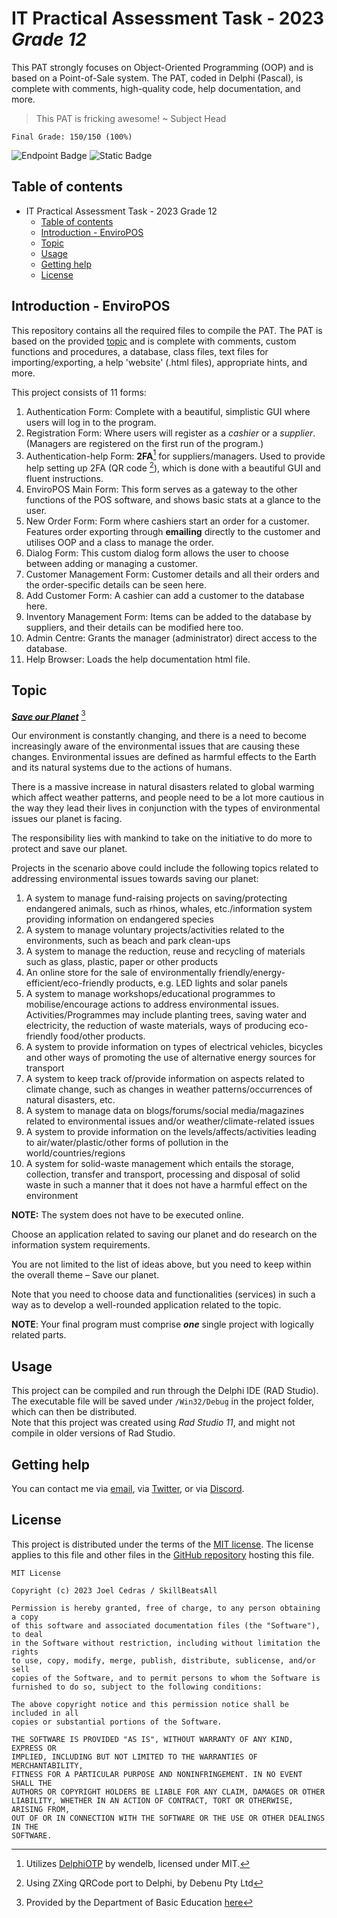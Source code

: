 
IT Practical Assessment Task - 2023 _Grade 12_
==========================================


This PAT strongly focuses on Object-Oriented Programming (OOP) and is based on a Point-of-Sale system. The PAT, coded in Delphi (Pascal), is complete with comments, high-quality code, help documentation, and more.
> This PAT is fricking awesome!
> ~ Subject Head

    Final Grade: 150/150 (100%)

![Endpoint Badge](https://img.shields.io/endpoint?url=https%3A%2F%2Fhits.dwyl.com%2FSkillBeatsAll%2Fitpat-2023.json&style=flat-square&logo=github&logoColor=springgreen&label=visitors&color=seagreen) ![Static Badge](https://img.shields.io/badge/license-MIT-seagreen?style=flat-square&labelColor=grey)

## Table of contents
- IT Practical Assessment Task - 2023 Grade 12
	- [Table of contents](#table-of-contents)
	- [Introduction - EnviroPOS](#introduction---enviropos)
	- [Topic](#topic)
	- [Usage](#usage)
	- [Getting help](#getting-help)
	- [License](#license)


## Introduction - EnviroPOS
This repository contains all the required files to compile the PAT. The PAT is based on the provided [topic](#topic) and is complete with comments, custom functions and procedures, a database, class files, text files for importing/exporting, a help 'website' (.html files), appropriate hints, and more.

This project consists of 11 forms:

 1. Authentication Form: Complete with a beautiful, simplistic GUI where users will log in to the program.
 2. Registration Form: Where users will register as a *cashier* or a *supplier*. (Managers are registered on the first run of the program.)
 3. Authentication-help Form: **2FA**[^1] for suppliers/managers. Used to provide help setting up 2FA (QR code [^2]), which is done with a beautiful GUI and fluent instructions.
 4. EnviroPOS Main Form: This form serves as a gateway to the other functions of the POS software, and shows basic stats at a glance to the user.
 5. New Order Form: Form where cashiers start an order for a customer. Features order exporting through **emailing** directly to the customer and utilises OOP and a class to manage the order.
 6. Dialog Form: This custom dialog form allows the user to choose between adding or managing a customer.
 7. Customer Management Form: Customer details and all their orders and the order-specific details can be seen here.
 8. Add Customer Form: A cashier can add a customer to the database here.
 9. Inventory Management Form: Items can be added to the database by suppliers, and their details can be modified here too.
 10. Admin Centre: Grants the manager (administrator) direct access to the database.
 11. Help Browser: Loads the help documentation html file. 

## Topic

<ins>***Save our Planet***</ins> [^3]

Our environment is constantly changing, and there is a need to become increasingly aware of the
environmental issues that are causing these changes. Environmental issues are defined as
harmful effects to the Earth and its natural systems due to the actions of humans.

There is a massive increase in natural disasters related to global warming which affect weather
patterns, and people need to be a lot more cautious in the way they lead their lives in conjunction
with the types of environmental issues our planet is facing. 

The responsibility lies with mankind to take on the initiative to do more to protect and save our
planet.

Projects in the scenario above could include the following topics related to addressing
environmental issues towards saving our planet:
1. A system to manage fund-raising projects on saving/protecting endangered animals, such as
rhinos, whales, etc./information system providing information on endangered species
2. A system to manage voluntary projects/activities related to the environments, such as beach
and park clean-ups
3. A system to manage the reduction, reuse and recycling of materials such as glass, plastic,
paper or other products
4. An online store for the sale of environmentally friendly/energy-efficient/eco-friendly products,
e.g. LED lights and solar panels
5. A system to manage workshops/educational programmes to mobilise/encourage actions to
address environmental issues. Activities/Programmes may include planting trees, saving
water and electricity, the reduction of waste materials, ways of producing eco-friendly
food/other products.
6. A system to provide information on types of electrical vehicles, bicycles and other ways of
promoting the use of alternative energy sources for transport
7. A system to keep track of/provide information on aspects related to climate change, such as
changes in weather patterns/occurrences of natural disasters, etc.
8. A system to manage data on blogs/forums/social media/magazines related to environmental
issues and/or weather/climate-related issues
9. A system to provide information on the levels/affects/activities leading to
air/water/plastic/other forms of pollution in the world/countries/regions
10. A system for solid-waste management which entails the storage, collection, transfer and
transport, processing and disposal of solid waste in such a manner that it does not have a
harmful effect on the environment

**NOTE:** The system does not have to be executed online.

Choose an application related to saving our planet and do research on the information system
requirements.

You are not limited to the list of ideas above, but you need to keep within the overall theme – Save
our planet.

Note that you need to choose data and functionalities (services) in such a way as to develop a
well-rounded application related to the topic.

**NOTE**: Your final program must comprise ***one*** single project with logically related parts.

## Usage
This project can be compiled and run through the Delphi IDE (RAD Studio). The executable file will be saved under `/Win32/Debug` in the project folder, which can then be distributed.  
Note that this project was created using *Rad Studio 11*, and might not compile in older versions of Rad Studio.

## Getting help
You can contact me via [email](mailto:joelcedras@gmail.com), via [Twitter](https://twitter.com/JoelBeatsAll), or via [Discord](https://discordhub.com/profile/234576713005137920).

License  
-------  
  
This project is distributed under the terms of the [MIT license](/LICENSE.MD). The license applies to this file and other files in the [GitHub repository](http://github.com/SkillBeatsAll/itpat-2023) hosting this file.

```
MIT License

Copyright (c) 2023 Joel Cedras / SkillBeatsAll

Permission is hereby granted, free of charge, to any person obtaining a copy
of this software and associated documentation files (the "Software"), to deal
in the Software without restriction, including without limitation the rights
to use, copy, modify, merge, publish, distribute, sublicense, and/or sell
copies of the Software, and to permit persons to whom the Software is
furnished to do so, subject to the following conditions:

The above copyright notice and this permission notice shall be included in all
copies or substantial portions of the Software.

THE SOFTWARE IS PROVIDED "AS IS", WITHOUT WARRANTY OF ANY KIND, EXPRESS OR
IMPLIED, INCLUDING BUT NOT LIMITED TO THE WARRANTIES OF MERCHANTABILITY,
FITNESS FOR A PARTICULAR PURPOSE AND NONINFRINGEMENT. IN NO EVENT SHALL THE
AUTHORS OR COPYRIGHT HOLDERS BE LIABLE FOR ANY CLAIM, DAMAGES OR OTHER
LIABILITY, WHETHER IN AN ACTION OF CONTRACT, TORT OR OTHERWISE, ARISING FROM,
OUT OF OR IN CONNECTION WITH THE SOFTWARE OR THE USE OR OTHER DEALINGS IN THE
SOFTWARE.
```


[^1]: Utilizes [DelphiOTP](https://github.com/wendelb/DelphiOTP) by wendelb, licensed under MIT.
[^2]: Using ZXing QRCode port to Delphi, by Debenu Pty Ltd
[^3]: Provided by the Department of Basic Education [here](https://www.education.gov.za/Portals/0/Documents/PATS%202023%20Grade%2012/PATs%20Grade%2012%202023%20PDF/Information%20Technology/Information%20Technology%20PAT%20GR%2012%202023%20Eng.pdf?ver=2023-01-16-115728-000)
